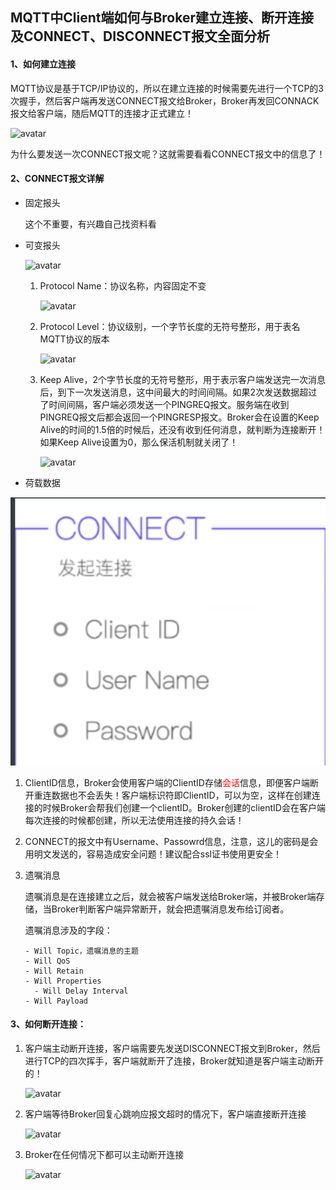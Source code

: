 ## MQTT中Client端如何与Broker建立连接、断开连接及CONNECT、DISCONNECT报文全面分析



#### 1、如何建立连接

MQTT协议是基于TCP/IP协议的，所以在建立连接的时候需要先进行一个TCP的3次握手，然后客户端再发送CONNECT报文给Broker，Broker再发回CONNACK报文给客户端，随后MQTT的连接才正式建立！

![avatar](../images/image-20230830144352409.png)



为什么要发送一次CONNECT报文呢？这就需要看看CONNECT报文中的信息了！



#### 2、CONNECT报文详解

- 固定报头

  这个不重要，有兴趣自己找资料看

- 可变报头

  ![avatar](../images/WechatIMG727.png)

  1. Protocol Name：协议名称，内容固定不变

     ![avatar](../images/WechatIMG728.png)

  2. Protocol Level：协议级别，一个字节长度的无符号整形，用于表名MQTT协议的版本

     ![avatar](../images/WechatIMG729.png)

  3. Keep Alive，2个字节长度的无符号整形，用于表示客户端发送完一次消息后，到下一次发送消息，这中间最大的时间间隔。如果2次发送数据超过了时间间隔，客户端必须发送一个PINGREQ报文。服务端在收到PINGREQ报文后都会返回一个PINGRESP报文。Broker会在设置的Keep Alive的时间的1.5倍的时候后，还没有收到任何消息，就判断为连接断开！如果Keep Alive设置为0，那么保活机制就关闭了！

     ![avatar](../images/WechatIMG730.png)

     

     

     

- 荷载数据

![avatar](../images/WechatIMG773.png)

1. ClientID信息，Broker会使用客户端的ClientID存储<font color="red">会话</font>信息，即便客户端断开重连数据也不会丢失！客户端标识符即ClientID，可以为空，这样在创建连接的时候Broker会帮我们创建一个clientID。Broker创建的clientID会在客户端每次连接的时候都创建，所以无法使用连接的持久会话！

2. CONNECT的报文中有Username、Passowrd信息，注意，这儿的密码是会用明文发送的，容易造成安全问题！建议配合ssl证书使用更安全！

5. 遗嘱消息

   遗嘱消息是在连接建立之后，就会被客户端发送给Broker端，并被Broker端存储，当Broker判断客户端异常断开，就会把遗嘱消息发布给订阅者。

   遗嘱消息涉及的字段：

   ```shell
   - Will Topic，遗嘱消息的主题
   - Will QoS
   - Will Retain
   - Will Properties
     - Will Delay Interval
   - Will Payload
   ```
   
   



#### 3、如何断开连接：

1. 客户端主动断开连接，客户端需要先发送DISCONNECT报文到Broker，然后进行TCP的四次挥手，客户端就断开了连接，Broker就知道是客户端主动断开的！

   ![avatar](../images/WechatIMG731.png)

2. 客户端等待Broker回复心跳响应报文超时的情况下，客户端直接断开连接

   ![avatar](../images/WechatIMG732.png)

3. Broker在任何情况下都可以主动断开连接

   ![avatar](../images/WechatIMG733.png)

